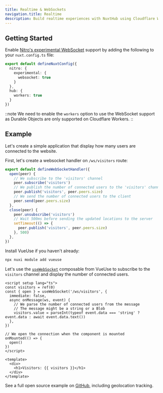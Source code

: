 ```yaml
---
title: Realtime & WebSockets
navigation.title: Realtime
description: Build realtime experiences with NuxtHub using Cloudflare Workers & Durable Objects.
---
```


## Getting Started

Enable [Nitro's experimental WebSocket](https://nitro.build/guide/websocket) support by adding the following to your `nuxt.config.ts` file:

```ts [nuxt.config.ts]
export default defineNuxtConfig({
  nitro: {
    experimental: {
      websocket: true
    }
  },
  hub: {
    workers: true
  }
})
```

::note
We need to enable the `workers` option to use the WebSocket support as Durable Objects are only supported on Cloudflare Workers.
::

## Example

Let's create a simple application that display how many users are connected to the website.

First, let's create a websocket handler on `/ws/visitors` route:

```ts [server/routes/ws/visitors.ts]
export default defineWebSocketHandler({
  open(peer) {
    // We subscribe to the 'visitors' channel
    peer.subscribe('visitors')
    // We publish the number of connected users to the 'visitors' channel
    peer.publish('visitors', peer.peers.size)
    // We send the number of connected users to the client
    peer.send(peer.peers.size)
  },
  close(peer) {
    peer.unsubscribe('visitors')
    // Wait 500ms before sending the updated locations to the server
    setTimeout(() => {
      peer.publish('visitors', peer.peers.size)
    }, 500)
  },
})
```

Install VueUse if you haven't already:

```bash [Terminal]
npx nuxi module add vueuse
```

Let's use the [`useWebSocket`](https://vueuse.org/core/useWebSocket/) composable from VueUse to subscribe to the `visitors` channel and display the number of connected users.

```vue [pages/visitors.vue]
<script setup lang="ts">
const visitors = ref(0)
const { open } = useWebSocket('/ws/visitors', {
  immediate: false,
  async onMessage(ws, event) {
    // We parse the number of connected users from the message
    // The message might be a string or a Blob
    visitors.value = parseInt(typeof event.data === 'string' ? event.data : await event.data.text())
  },
})

// We open the connection when the component is mounted
onMounted(() => {
  open()
})
</script>

<template>
  <div>
    <h1>Visitors: {{ visitors }}</h1>
  </div>
</template>
```

See a full open source example on [GitHub](https://github.com/nuxt-hub/multiplayer-globe), including geolocation tracking.
